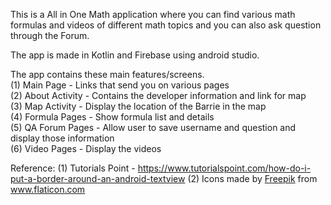 This is a All in One Math application where you can find various math formulas and videos of different math topics and you can also ask question through the Forum.

The app is made in Kotlin and Firebase using android studio.

The app contains these main features/screens. <br />
(1) Main Page - Links that send you on various pages <br />
(2) About Activity - Contains the developer information and link for map <br />
(3) Map Activity - Display the location of the Barrie in the map <br />
(4) Formula Pages - Show formula list and details <br />
(5) QA Forum Pages - Allow user to save username and question and display those information <br />
(6) Video Pages - Display the videos

Reference:
(1) Tutorials Point - https://www.tutorialspoint.com/how-do-i-put-a-border-around-an-android-textview
(2) Icons made by <a href="https://www.flaticon.com/authors/freepik" title="Freepik">Freepik</a> from <a href="https://www.flaticon.com/" title="Flaticon"> www.flaticon.com</a>
